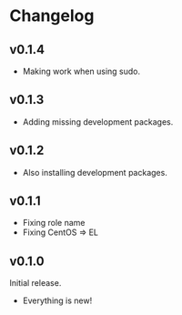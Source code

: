 # Changelog

## v0.1.4

- Making work when using sudo.

## v0.1.3

- Adding missing development packages.

## v0.1.2

- Also installing development packages.

## v0.1.1

- Fixing role name
- Fixing CentOS => EL

## v0.1.0

Initial release.

- Everything is new!
